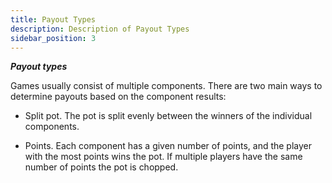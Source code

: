 ```yaml
---
title: Payout Types
description: Description of Payout Types
sidebar_position: 3
---
```


**_Payout types_**

Games usually consist of multiple components. There are two main ways to
determine payouts based on the component results:

- Split pot. The pot is split evenly between the winners of the
  individual components.

- Points. Each component has a given number of points, and the player
  with the most points wins the pot. If multiple players have the same
  number of points the pot is chopped.